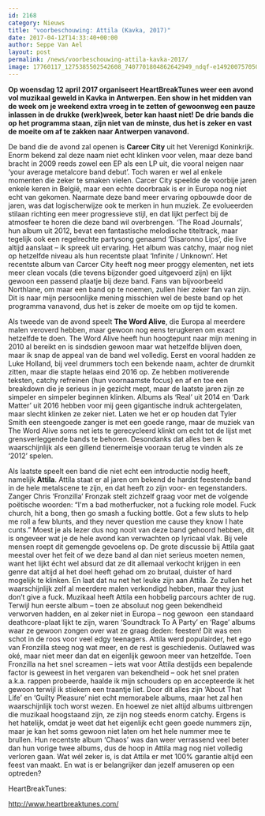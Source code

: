 ```yaml
---
id: 2168
category: Nieuws
title: "voorbeschouwing: Attila (Kavka, 2017)"
date: 2017-04-12T14:33:40+00:00
author: Seppe Van Ael
layout: post
permalink: /news/voorbeschouwing-attila-kavka-2017/
image: 17760117_1275385502542608_7407701804862642949_ndqf-e1492007570506.jpg
---
```

**Op woensdag 12 april 2017 organiseert HeartBreakTunes weer een avond vol muzikaal geweld in Kavka in Antwerpen. Een show in het midden van de week om je weekend extra vroeg in te zetten of gewoonweg een pauze inlassen in de drukke (werk)week, beter kan haast niet! De drie bands die op het programma staan, zijn niet van de minste, dus het is zeker en vast de moeite om af te zakken naar Antwerpen vanavond.**

De band die de avond zal openen is **Carcer City** uit het Verenigd Koninkrijk. Enorm bekend zal deze naam niet echt klinken voor velen, maar deze band bracht in 2009 reeds zowel een EP als een LP uit, die vooral neigen naar ‘your average metalcore band debut’. Toch waren er wel al enkele momenten die zeker te smaken vielen. Carcer City speelde de voorbije jaren enkele keren in België, maar een echte doorbraak is er in Europa nog niet echt van gekomen. Naarmate deze band meer ervaring opbouwde door de jaren, was dat logischerwijze ook te merken in hun muziek. Ze evolueerden stilaan richting een meer progressieve stijl, en dat lijkt perfect bij de atmosfeer te horen die deze band wil overbrengen. ‘The Road Journals’, hun album uit 2012, bevat een fantastische melodische titeltrack, maar tegelijk ook een regelrechte partysong genaamd ‘Disaronno Lips’, die live altijd aanslaat – ik spreek uit ervaring. Het album was catchy, maar nog niet op hetzelfde niveau als hun recentste plaat ‘Infinite / Unknown’. Het recentste album van Carcer City heeft nog meer proggy elementen, net iets meer clean vocals (die tevens bijzonder goed uitgevoerd zijn) en lijkt gewoon een passend plaatje bij deze band. Fans van bijvoorbeeld Northlane, om maar een band op te noemen, zullen hier zeker fan van zijn. Dit is naar mijn persoonlijke mening misschien wel de beste band op het programma vanavond, dus het is zeker de moeite om op tijd te komen.



Als tweede van de avond speelt **The Word Alive**, die Europa al meerdere malen veroverd hebben, maar gewoon nog eens terugkeren om exact hetzelfde te doen. The Word Alive heeft hun hoogtepunt naar mijn mening in 2010 al bereikt en is sindsdien gewoon maar wat hetzelfde blijven doen, maar ik snap de appeal van de band wel volledig. Eerst en vooral hadden ze Luke Holland, bij veel drummers toch een bekende naam, achter de drumkit zitten, maar die stapte helaas eind 2016 op. Ze hebben motiverende teksten, catchy refreinen (hun voornaamste focus) en af en toe een breakdown die je serieus in je gezicht mept, maar de laatste jaren zijn ze simpeler en simpeler beginnen klinken. Albums als ‘Real’ uit 2014 en ‘Dark Matter’ uit 2016 hebben voor mij geen gigantische indruk achtergelaten, maar slecht klinken ze zeker niet. Laten we het er op houden dat Tyler Smith een steengoede zanger is met een goede range, maar de muziek van The Word Alive soms net iets te gerecycleerd klinkt om echt tot de lijst met grensverleggende bands te behoren. Desondanks dat alles ben ik waarschijnlijk als een gillend tienermeisje vooraan terug te vinden als ze ‘2012’ spelen.



Als laatste speelt een band die niet echt een introductie nodig heeft, namelijk **Attila**. Attila staat er al jaren om bekend de hardst feestende band in de hele metalscene te zijn, en dat heeft zo zijn voor- en tegenstanders. Zanger Chris ‘Fronzilla’ Fronzak stelt zichzelf graag voor met de volgende poëtische woorden: “I'm a bad motherfucker, not a fucking role model. Fuck church, hit a bong, then go smash a fucking bottle. Got a few sluts to help me roll a few blunts, and they never question me cause they know I hate cunts.” Moest je als lezer dus nog nooit van deze band gehoord hebben, dit is ongeveer wat je de hele avond kan verwachten op lyricaal vlak. Bij vele mensen roept dit gemengde gevoelens op. De grote discussie bij Attila gaat meestal over het feit of we deze band al dan niet serieus moeten nemen, want het lijkt écht wel absurd dat ze dit allemaal verkocht krijgen in een genre dat altijd al het doel heeft gehad om zo brutaal, duister of hard mogelijk te klinken. En laat dat nu net het leuke zijn aan Attila. Ze zullen het waarschijnlijk zelf al meerdere malen verkondigd hebben, maar they just don’t give a fuck. Muzikaal heeft Attila een hobbelig parcours achter de rug. Terwijl hun eerste album – toen ze absoluut nog geen bekendheid verworven hadden, en al zeker niet in Europa – nog gewoon  een standaard deathcore-plaat lijkt te zijn, waren ‘Soundtrack To A Party’ en ‘Rage’ albums waar ze gewoon zongen over wat ze graag deden: feesten! Dit was een schot in de roos voor veel edgy teenagers. Attila werd populairder, het ego van Fronzilla steeg nog wat meer, en de rest is geschiedenis. Outlawed was oké, maar niet meer dan dat en eigenlijk gewoon meer van hetzelfde. Toen Fronzilla na het snel screamen – iets wat voor Attila destijds een bepalende factor is geweest in het vergaren van bekendheid – ook het snel praten a.k.a. rappen probeerde, haalde ik mijn schouders op en accepteerde ik het gewoon terwijl ik stiekem een traantje liet. Door dit alles zijn ‘About That Life’ en ‘Guilty Pleasure’ niet echt memorabele albums, maar het zal hen waarschijnlijk toch worst wezen. En hoewel ze niet altijd albums uitbrengen die muzikaal hoogstaand zijn, ze zijn nog steeds enorm catchy. Ergens is het hatelijk, omdat je weet dat het eigenlijk echt geen goede nummers zijn, maar je kan het soms gewoon niet laten om het hele nummer mee te brullen. Hun recentste album ‘Chaos’ was dan weer verrassend veel beter dan hun vorige twee albums, dus de hoop in Attila mag nog niet volledig verloren gaan. Wat wél zeker is, is dat Attila er met 100% garantie altijd een feest van maakt. En wat is er belangrijker dan jezelf amuseren op een optreden?



HeartBreakTunes:

http://www.heartbreaktunes.com/